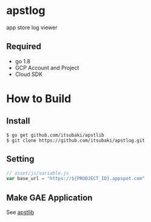 # apstlog
app store log viewer

## Required

- go 1.8
- GCP Account and Project
- Cloud SDK

# How to Build

## Install

```console
$ go get github.com/itsubaki/apstlib
$ git clone https://github.com/itsubaki/apstlog.git
```

## Setting

```javascript
// asset/js/variable.js
var base_url = "https://${PRODJECT_ID}.appspot.com"
```

## Make GAE Application

See [apstlib](https://github.com/itsubaki/apstlib.git)
